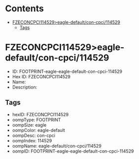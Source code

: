 



Contents
========

* [FZECONCPCI114529>eagle-default/con-cpci/114529](#fzeconcpci114529eagle-defaultcon-cpci114529)
	* [Tags](#tags)

# FZECONCPCI114529>eagle-default/con-cpci/114529

- ID: FOOTPRINT-eagle-eagle-default-con-cpci-114529
- Hex ID: FZECONCPCI114529
- Name: 
- Description: 

## Tags

- hexID: FZECONCPCI114529
- oompType: FOOTPRINT
- oompSize: eagle
- oompColor: eagle-default
- oompDesc: con-cpci
- oompIndex: 114529
- oompName: eagle-default/con-cpci/114529
- oompID: FOOTPRINT-eagle-eagle-default-con-cpci-114529
